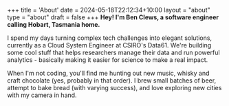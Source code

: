 +++
title = 'About'
date = 2024-05-18T22:12:34+10:00
layout = "about"
type = "about"
draft = false
+++
**Hey! I'm Ben Clews, a software engineer calling Hobart, Tasmania home.**

I spend my days turning complex tech challenges into elegant solutions, currently as a Cloud System Engineer at CSIRO's Data61. We're building some cool stuff that helps researchers manage their data and run powerful analytics - basically making it easier for science to make a real impact.

When I'm not coding, you'll find me hunting out new music, whisky and craft chocolate (yes, probably in that order). I brew small batches of beer, attempt to bake bread (with varying success), and love exploring new cities with my camera in hand.
